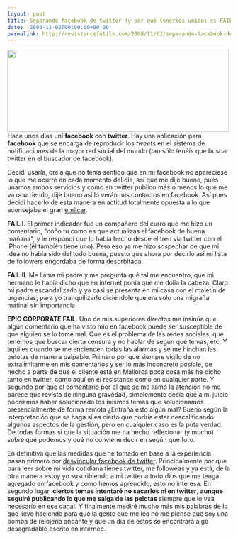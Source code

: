 ```yaml
---
layout: post
title: Separando facebook de twitter (y por qué tenerlos unidos es FAIL)
date: '2008-11-02T00:00:00+00:00'
permalink: http://resistancefutile.com/2008/11/02/separando-facebook-de-twitter-y-por-que-tenerlos-unidos-es-fail/
---
```

<img src="http://resistancefutile.com/wp-content/zz494f402c.jpg" alt="" title="facebook y twitter" width="500" height="185" class="centro" />Hace unos días uní <strong>facebook</strong> con <strong>twitter</strong>. Hay una aplicación para <strong>facebook</strong> que se encarga de reproducir los <em>tweets</em> en el sistema de notificaciones de la mayor red social del mundo (tan sólo tenéis que buscar twitter en el buscador de facebook).

Decidí usarla, creía que no tenía sentido que en mi facebook no apareciese lo que me ocurre en cada momento del día, así que me dije bueno, pues unamos ambos servicios y como en twitter publico más o menos lo que me va ocurriendo, dije bueno así lo verán mis contactos en facebook. Así pues decidí hacerlo de esta manera en actitud totalmente opuesta a lo que aconsejaba el gran <a href="http://www.emilcar.es/">emilcar</a>.

<strong>FAIL I</strong>. El primer indicador fue un compañero del curro que me hizo un comentario, "coño tu como es que actualizas el facebook de buena mañana", y le respondí que lo había hecho desde el tren vía twitter con el iPhone (él también tiene uno). Pero eso ya me hizo sospechar de que mi idea no había sido del todo buena, puesto que ahora por decirlo así mi lista de followers engordaba de forma desorbitada. 

<strong>FAIL II</strong>. Me llama mi padre y me pregunta qué tal me encuentro, que mi hermano le había dicho que en internet ponía que me dolía la cabeza. Claro mi padre escandalizado y ya casi se presenta en mi casa con el maletín de urgencias, para yo tranquilizarle diciéndole que era solo una migraña matinal sin importancia.

<strong>EPIC CORPORATE FAIL</strong>. Uno de mis superiores directos me insinúa que algún comentario que ha visto mío en facebook puede ser susceptible de que alguien se lo tome mal.  Que es el problema de las redes sociales, que tenemos que buscar cierta censura y no hablar de según qué temas, etc. Y aquí es cuando se me encienden todas las alarmas y se me hinchan las pelotas de manera palpable. Primero por que siempre vigilo de no extralimitarme en mis comentarios y ser lo más inconcreto posible, de hecho a parte de que el cliente está en Mallorca poca cosa más he dicho tanto en twitter, como aquí en el resistance como en cualquier parte. Y segundo por que <a href="http://twitter.com/savior1980/status/982738982">el comentario por el que se me llamó la atención</a> no me parece que revista de ninguna gravedad, simplemente decía que a mi juicio podríamos haber solucionado los mismos temas que solucionamos presencialmente de forma remota ¿Entraña esto algún mal? Bueno según la interpretación que se haga sí es cierto que podría estar descalificando algunos aspectos de la gestión, pero en cualquier caso es la puta verdad. De todas formas sí que la situación me ha hecho reflexionar (y mucho) sobre qué podemos y qué no conviene decir en según qué foro.

En definitiva que las medidas que he tomado en base a la experiencia pasan primero por <a href="http://twitter.com/savior1980/status/983915492">desvincular facebook de twitter</a>. Principalmente por que para leer sobre mi vida cotidiana tienes twitter, me followeas y ya está, de la otra manera estoy yo suscribiendo a mi twitter a todo dios que me tenga agregado en facebook y como hemos aprendido, esto no interesa.
En segundo lugar, <strong>ciertos temas intentaré no sacarlos ni en twitter</strong>, <strong>aunque seguiré publicando lo que me salga de las pelotas</strong> siempre que lo vea necesario en ese canal. Y finalmente mediré mucho más mis palabras de lo que llevo haciendo para que la gente que me lea no me piense que soy una bomba de relojería andante y que un día de estos se encontrará algo desagradable escrito en internec. 
